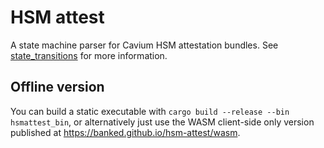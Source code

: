 # HSM attest

A state machine parser for Cavium HSM attestation bundles. See [state_transitions](attest-verify-rs/src/state_transitions.rs) for more information.

## Offline version
You can build a static executable with `cargo build --release --bin hsmattest_bin`, or alternatively just use the WASM client-side only version published at <https://banked.github.io/hsm-attest/wasm>.
